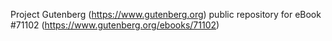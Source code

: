 Project Gutenberg (https://www.gutenberg.org) public repository for eBook #71102 (https://www.gutenberg.org/ebooks/71102)
